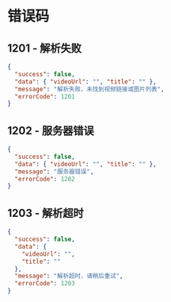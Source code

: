 # 错误码

## 1201 - 解析失败

```json
{
  "success": false,
  "data": { "videoUrl": "", "title": "" },
  "message": "解析失败，未找到视频链接或图片列表",
  "errorCode": 1201
}
```

## 1202 - 服务器错误

```json
{
  "success": false,
  "data": { "videoUrl": "", "title": "" },
  "message": "服务器错误",
  "errorCode": 1202
}
```

## 1203 - 解析超时

```json
{
  "success": false,
  "data": {
    "videoUrl": "",
    "title": ""
  },
  "message": "解析超时，请稍后重试",
  "errorCode": 1203
}
```
